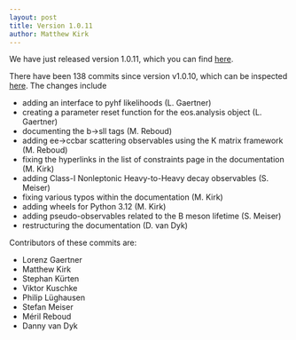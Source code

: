 ```yaml
---
layout: post
title: Version 1.0.11
author: Matthew Kirk
---
```


We have just released version 1.0.11, which you can find [here](https://github.com/eos/eos/releases/tag/v1.0.11).

There have been 138 commits since version v1.0.10, which can be inspected [here](https://github.com/eos/eos/compare/v1.0.10...v1.0.11).
The changes include

- adding an interface to pyhf likelihoods (L. Gaertner)
- creating a parameter reset function for the eos.analysis object (L. Gaertner)
- documenting the b->sll tags (M. Reboud)
- adding ee->ccbar scattering observables using the K matrix framework (M. Reboud)
- fixing the hyperlinks in the list of constraints page in the documentation (M. Kirk)
- adding Class-I Nonleptonic Heavy-to-Heavy decay observables (S. Meiser)
- fixing various typos within the documentation (M. Kirk)
- adding wheels for Python 3.12 (M. Kirk)
- adding pseudo-observables related to the B meson lifetime (S. Meiser)
- restructuring the documentation (D. van Dyk)

Contributors of these commits are:

- Lorenz Gaertner
- Matthew Kirk
- Stephan Kürten
- Viktor Kuschke
- Philip Lüghausen
- Stefan Meiser
- Méril Reboud
- Danny van Dyk

